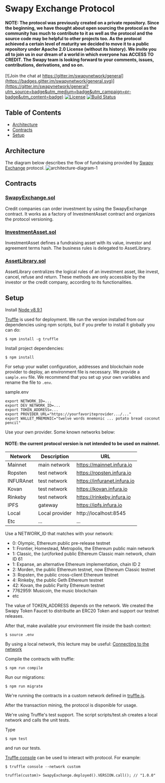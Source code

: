 # Swapy Exchange Protocol
#### NOTE: The protocol was previously created on a private repository. Since the beginning, we have thought about open sourcing the protocol as the community has much to contribute to it as well as the protocol and the source code may be helpful to other projects too. As the protocol achieved a certain level of maturity we decided to move it to a public repository under Apache 2.0 License (without its history). We invite you all to join us in our dream of a world in which everyone has ACCESS TO CREDIT. The Swapy team is looking forward to your comments, issues, contributions, derivations, and so on.
[![Join the chat at https://gitter.im/swapynetwork/general](https://badges.gitter.im/swapynetwork/general.svg)](https://gitter.im/swapynetwork/general?utm_source=badge&utm_medium=badge&utm_campaign=pr-badge&utm_content=badge)
[![License](https://img.shields.io/badge/License-Apache%202.0-blue.svg)](https://opensource.org/licenses/Apache-2.0)
[![Build Status](https://travis-ci.org/SwapyNetwork/swapy-exchange-protocol.svg?branch=master)](https://travis-ci.org/SwapyNetwork/swapy-exchange-protocol)

## Table of Contents

* [Architecture](#architecture)
* [Contracts](#contracts)
* [Setup](#setup)

## Architecture
The diagram below describes the flow of fundraising provided by [Swapy Exchange](https://www.swapy.network/) protocol.
![architecture-diagram-1](https://www.swapy.network/images/diagrams/1-investment-flow.png)

## Contracts

### [SwapyExchange.sol](https://github.com/swapynetwork/swapy-exchange-protocol/blob/master/contracts/SwapyExchange.sol)
Credit companies can order investment by using the SwapyExchange contract. It works as a factory of InvestmentAsset contract and organizes the protocol versioning.

### [InvestmentAsset.sol](https://github.com/swapynetwork/swapy-exchange-protocol/blob/master/contracts/investment/InvestmentAsset.sol)
InvestmentAsset defines a fundraising asset with its value, investor and agreement terms hash. The business rules is delegated to AssetLibrary.

### [AssetLibrary.sol](https://github.com/swapynetwork/swapy-exchange-protocol/blob/master/contracts/investment/AssetLibrary.sol)
AssetLibrary centralizes the logical rules of an investment asset, like invest, cancel, refuse and return. These methods are only accessible by the investor or the credit company, according to its functionalities.  

## Setup

Install [Node v8.9.1](https://nodejs.org/en/download/releases/)

[Truffle](http://truffleframework.com/) is used for deployment. We run the version installed from our dependencies using npm scripts, but if you prefer to install it globally you can do:
```
$ npm install -g truffle
```

Install project dependencies:
```
$ npm install
```
For setup your wallet configuration, addresses and blockchain node provider to deploy, an environment file is necessary. We provide a `sample.env` file. We recommend that you set up your own variables and rename the file to `.env`.

sample.env
```
export NETWORK_ID=...
export DEV_NETWORK_ID=...
export TOKEN_ADDRESS=...
export PROVIDER_URL="https://yourfavoriteprovider.../..."
export WALLET_MNEMONIC="twelve words mnemonic ... potato bread coconut pencil"
```
Use your own provider. Some known networks below:
#### NOTE: the current protocol version is not intended to be used on mainnet.

| Network   | Description        | URL                         |
|-----------|--------------------|-----------------------------|
| Mainnet   | main network       | https://mainnet.infura.io   |
| Ropsten   | test network       | https://ropsten.infura.io   |
| INFURAnet | test network       | https://infuranet.infura.io |
| Kovan     | test network       | https://kovan.infura.io     |
| Rinkeby   | test network       | https://rinkeby.infura.io   |
| IPFS      | gateway            | https://ipfs.infura.io      |
| Local     | Local provider     | http://localhost:8545       |
| Etc       | ...                | ...                         |

Use a NETWORK_ID that matches with your network:
* 0: Olympic, Ethereum public pre-release testnet
* 1: Frontier, Homestead, Metropolis, the Ethereum public main network
* 1: Classic, the (un)forked public Ethereum Classic main network, chain ID 61
* 1: Expanse, an alternative Ethereum implementation, chain ID 2
* 2: Morden, the public Ethereum testnet, now Ethereum Classic testnet
* 3: Ropsten, the public cross-client Ethereum testnet
* 4: Rinkeby, the public Geth Ethereum testnet
* 42: Kovan, the public Parity Ethereum testnet
* 7762959: Musicoin, the music blockchain
* etc

The value of TOKEN_ADDRESS depends on the network. We created the Swapy Token Faucet to distributte an ERC20 Token and support our testnet
releases. 

After that, make available your environment file inside the bash context:
```
$ source .env
```

By using a local network, this lecture may be useful: [Connecting to the network](https://github.com/ethereum/go-ethereum/wiki/Connecting-to-the-network)

Compile the contracts with truffle:
```
$ npm run compile
```
Run our migrations:
```
$ npm run migrate
```
We're running the contracts in a custom network defined in  [truffle.js](https://github.com/swapynetwork/swapy-exchange-protocol/blob/master/truffle.js).

After the transaction mining, the protocol is disponible for usage.

We're using Truffle's test support. The script scripts/test.sh creates a local network and calls the unit tests.

Type
```
$ npm test
```
and run our tests.

[Truffle console](https://truffle.readthedocs.io/en/beta/getting_started/console/) can be used to interact with protocol. For example:
```
$ truffle console --network custom
```
```
truffle(custom)> SwapyExchange.deployed().VERSION.call(); // "1.0.0"
```
